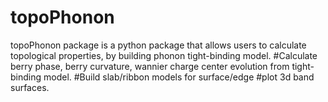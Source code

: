 # topoPhonon
topoPhonon package is a python package that allows users to calculate topological properties, by building phonon tight-binding model. 
#Calculate berry phase, berry curvature, wannier charge center evolution from tight-binding model.
#Build slab/ribbon models for surface/edge 
#plot 3d band surfaces. 
